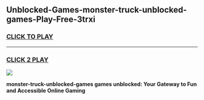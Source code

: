 
## Unblocked-Games-monster-truck-unblocked-games-Play-Free-3trxi
<h3>
<a href="https://premium76.site?title=monster-truck-unblocked-games&ref=18A1">CLICK TO PLAY</a></h3>
<hr>

<h3>
<a href="https://premium76.site?title=monster-truck-unblocked-games&ref=18A1">CLICK 2 PLAY</a>
  
</h3>

<a href="https://premium76.site?title=monster-truck-unblocked-games&ref=18A1"><img src="https://clearcache.store/games.png"></a>


**monster-truck-unblocked-games games unblocked: Your Gateway to Fun and Accessible Online Gaming**
